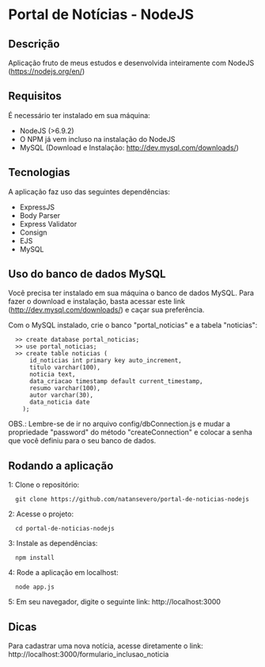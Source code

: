 # Portal de Notícias - NodeJS

## Descrição
Aplicação fruto de meus estudos e desenvolvida inteiramente com NodeJS (https://nodejs.org/en/)

## Requisitos
É necessário ter instalado em sua máquina:

* NodeJS (>6.9.2)
* O NPM já vem incluso na instalação do NodeJS
* MySQL (Download e Instalação: http://dev.mysql.com/downloads/)

## Tecnologias
A aplicação faz uso das seguintes dependências:

* ExpressJS
* Body Parser
* Express Validator
* Consign
* EJS
* MySQL

## Uso do banco de dados MySQL
Você precisa ter instalado em sua máquina o banco de dados MySQL. Para fazer o download e instalação, basta acessar este link (http://dev.mysql.com/downloads/) e caçar sua preferência.

Com o MySQL instalado, crie o banco "portal_noticias" e a tabela "noticias":
```
  >> create database portal_noticias;
  >> use portal_noticias;
  >> create table noticias (
      id_noticias int primary key auto_increment,
      titulo varchar(100),
      noticia text,
      data_criacao timestamp default current_timestamp,
      resumo varchar(100),
      autor varchar(30),
      data_noticia date
    );
```

OBS.: Lembre-se de ir no arquivo config/dbConnection.js e mudar a propriedade "password" do método "createConnection" e colocar a senha que você definiu para o seu banco de dados.

## Rodando a aplicação
1: Clone o repositório:
```
  git clone https://github.com/natansevero/portal-de-noticias-nodejs
```
2: Acesse o projeto:
```
  cd portal-de-noticias-nodejs
```
3: Instale as dependências:
```
  npm install
```
4: Rode a aplicação em localhost:
```
  node app.js
```
5: Em seu navegador, digite o seguinte link:
  http://localhost:3000

## Dicas
Para cadastrar uma nova notícia, acesse diretamente o link:
  http://localhost:3000/formulario_inclusao_noticia
